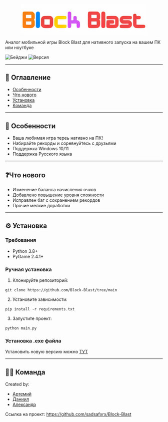 <div align="center">
  <img src="./data/block-blast-logo.png" alt="Logo" width="400">
</div>



Аналог мобильной игры Block Blast для нативного запуска на вашем ПК или ноутбуке

![Бейджи](https://img.shields.io/badge/Status-Frozen-cyan) 
![Версия](https://img.shields.io/badge/Версия-1.1.0-blue)

---

## 📖 Оглавление
- [Особенности](#-особенности)
- [Что нового](#что-нового)
- [Установка](#️-установка)
- [Команда](#-команда)

---

## 🌟 Особенности
- Ваша любимая игра тереь нативно на ПК!
- Набирайте рекорды и соревнуйтесь с друзьями
- Поддержка Windows 10/11
- Поддержка Русского языка

---

## ❓Что нового
- Изменение баланса начисления очков
- Добавлено повышение уровня сложности
- Исправлен баг с сохранением рекордов
- Прочие мелкие доработки

---

## ⚙️ Установка

### Требования
- Python 3.8+
- PyGame 2.4.1+

### Ручная установка
1. Клонируйте репозиторий:
```
git clone https://github.com/Block-Blast/tree/main
```
2. Установите зависимости:
```
pip install -r requirements.txt
```
3. Запустите проект:
```
python main.py
```
### Установка .exe файла

Установить новую версию можно [ТУТ](https://github.com/sadsafxrx/Block-Blast/releases)

---

## 👨‍💻 Команда
Created by:
- [Артемий](https://github.com/vazart-dude)
- [Даниил](https://github.com/sadsafxrx)
- [Александр](https://github.com/flyrey3)

Ссылка на проект: https://github.com/sadsafxrx/Block-Blast
